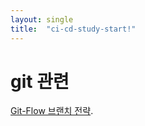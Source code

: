 ```yaml
---
layout: single
title:  "ci-cd-study-start!"
---
```


# git 관련 
[Git-Flow 브랜치 전략](https://velog.io/@mw310/Git-Flow-%EB%B8%8C%EB%9E%9C%EC%B9%98-%EC%A0%84%EB%9E%B5).
